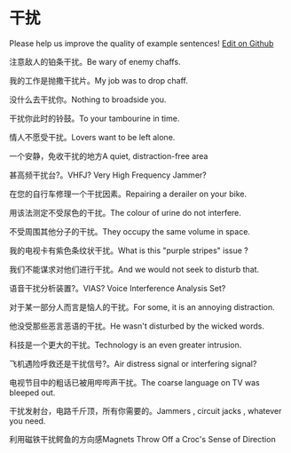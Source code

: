 # 干扰

Please help us improve the quality of example sentences! [Edit on Github](https://github.com/jiyushe/jiyu-example-sentence-source/blob/main/chinese/ganrao.md)

<p><span class="chinese">注意敌人的铂条干扰。</span><span class="english">Be wary of enemy chaffs.</span></p>

<p><span class="chinese">我的工作是抛撒干扰片。</span><span class="english">My job was to drop chaff.</span></p>

<p><span class="chinese">没什么去干扰你。</span><span class="english">Nothing to broadside you.</span></p>

<p><span class="chinese">干扰你此时的铃鼓。</span><span class="english">To your tambourine in time.</span></p>

<p><span class="chinese">情人不愿受干扰。</span><span class="english">Lovers want to be left alone.</span></p>

<p><span class="chinese">一个安静，免收干扰的地方</span><span class="english">A quiet, distraction-free area</span></p>

<p><span class="chinese">甚高频干扰台?。</span><span class="english">VHFJ? Very High Frequency Jammer?</span></p>

<p><span class="chinese">在您的自行车修理一个干扰因素。</span><span class="english">Repairing a derailer on your bike.</span></p>

<p><span class="chinese">用该法测定不受尿色的干扰。</span><span class="english">The colour of urine do not interfere.</span></p>

<p><span class="chinese">不受周围其他分子的干扰。</span><span class="english">They occupy the same volume in space.</span></p>

<p><span class="chinese">我的电视卡有紫色条纹状干扰。</span><span class="english">What is this "purple stripes" issue ?</span></p>

<p><span class="chinese">我们不能谋求对他们进行干扰。</span><span class="english">And we would not seek to disturb that.</span></p>

<p><span class="chinese">语音干扰分析装置?。</span><span class="english">VIAS? Voice Interference Analysis Set?</span></p>

<p><span class="chinese">对于某一部分人而言是恼人的干扰。</span><span class="english">For some, it is an annoying distraction.</span></p>

<p><span class="chinese">他没受那些恶言恶语的干扰。</span><span class="english">He wasn't disturbed by the wicked words.</span></p>

<p><span class="chinese">科技是一个更大的干扰。</span><span class="english">Technology is an even greater intrusion.</span></p>

<p><span class="chinese">飞机遇险呼救还是干扰信号?。</span><span class="english">Air distress signal or interfering signal?</span></p>

<p><span class="chinese">电视节目中的粗话已被用哔哔声干扰。</span><span class="english">The coarse language on TV was bleeped out.</span></p>

<p><span class="chinese">干扰发射台，电路千斤顶，所有你需要的。</span><span class="english">Jammers , circuit jacks , whatever you need.</span></p>

<p><span class="chinese">利用磁铁干扰鳄鱼的方向感</span><span class="english">Magnets Throw Off a Croc's Sense of Direction</span></p>

